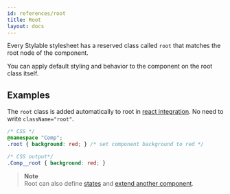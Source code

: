 ```yaml
---
id: references/root
title: Root
layout: docs
---
```


Every Stylable stylesheet has a reserved class called `root` that matches the root node of the component. 

You can apply default styling and behavior to the component on the root class itself.

## Examples

The `root` class is added automatically to root in [react integration](react-integration.md). No need to write `className="root"`.

```css
/* CSS */
@namespace "Comp";
.root { background: red; } /* set component background to red */
```

```css
/* CSS output*/
.Comp__root { background: red; }
```

> **Note**    
> Root can also define [states](./pseudo-classes) and [extend another component](./extend-stylesheet.md).
